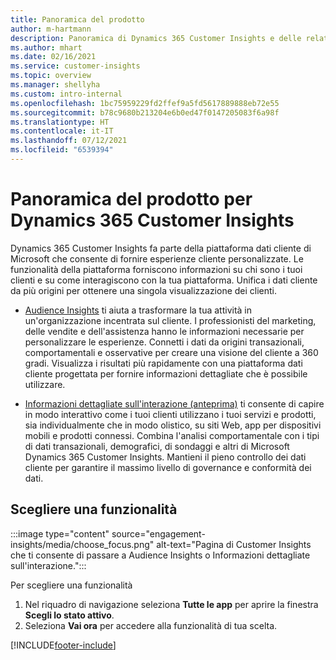 ```yaml
---
title: Panoramica del prodotto
author: m-hartmann
description: Panoramica di Dynamics 365 Customer Insights e delle relative funzionalità.
ms.author: mhart
ms.date: 02/16/2021
ms.service: customer-insights
ms.topic: overview
ms.manager: shellyha
ms.custom: intro-internal
ms.openlocfilehash: 1bc75959229fd2ffef9a5fd5617889888eb72e55
ms.sourcegitcommit: b78c9680b213204e6b0ed47f0147205083f6a98f
ms.translationtype: HT
ms.contentlocale: it-IT
ms.lasthandoff: 07/12/2021
ms.locfileid: "6539394"
---
```

# <a name="product-overview-for-dynamics-365-customer-insights"></a>Panoramica del prodotto per Dynamics 365 Customer Insights

Dynamics 365 Customer Insights fa parte della piattaforma dati cliente di Microsoft che consente di fornire esperienze cliente personalizzate. Le funzionalità della piattaforma forniscono informazioni su chi sono i tuoi clienti e su come interagiscono con la tua piattaforma. Unifica i dati cliente da più origini per ottenere una singola visualizzazione dei clienti.


- [Audience Insights](audience-insights/overview.md) ti aiuta a trasformare la tua attività in un'organizzazione incentrata sul cliente. I professionisti del marketing, delle vendite e dell'assistenza hanno le informazioni necessarie per personalizzare le esperienze. Connetti i dati da origini transazionali, comportamentali e osservative per creare una visione del cliente a 360 gradi. Visualizza i risultati più rapidamente con una piattaforma dati cliente progettata per fornire informazioni dettagliate che è possibile utilizzare. 

- [Informazioni dettagliate sull'interazione (anteprima)](engagement-insights/index.yml) ti consente di capire in modo interattivo come i tuoi clienti utilizzano i tuoi servizi e prodotti, sia individualmente che in modo olistico, su siti Web, app per dispositivi mobili e prodotti connessi. Combina l'analisi comportamentale con i tipi di dati transazionali, demografici, di sondaggi e altri di Microsoft Dynamics 365 Customer Insights. Mantieni il pieno controllo dei dati cliente per garantire il massimo livello di governance e conformità dei dati.
 
## <a name="choose-a-capability"></a>Scegliere una funzionalità

:::image type="content" source="engagement-insights/media/choose_focus.png" alt-text="Pagina di Customer Insights che ti consente di passare a Audience Insights o Informazioni dettagliate sull'interazione.":::

Per scegliere una funzionalità

1. Nel riquadro di navigazione seleziona **Tutte le app** per aprire la finestra **Scegli lo stato attivo**.
1. Seleziona **Vai ora** per accedere alla funzionalità di tua scelta.


[!INCLUDE[footer-include](includes/footer-banner.md)]